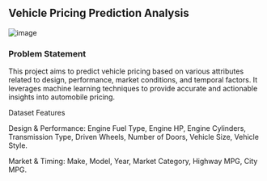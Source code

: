 
## Vehicle Pricing Prediction Analysis

![image](https://github.com/user-attachments/assets/a48d02e2-33c5-4b14-86ee-2645ba9cd781)


### Problem Statement

This project aims to predict vehicle pricing based on various attributes related to design, performance, market conditions, and temporal factors. It leverages machine learning techniques to provide accurate and actionable insights into automobile pricing.

Dataset Features

Design & Performance:  Engine Fuel Type, Engine HP, Engine Cylinders, Transmission Type, Driven Wheels, Number of Doors, Vehicle Size, Vehicle Style.

Market & Timing: Make, Model, Year, Market Category, Highway MPG, City MPG.

